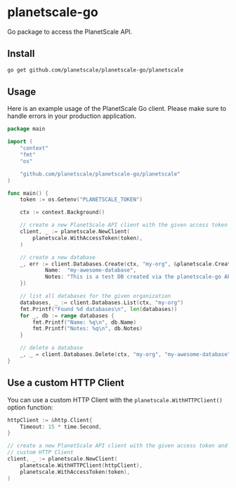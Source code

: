 # planetscale-go

Go package to access the PlanetScale API.


## Install

```bash
go get github.com/planetscale/planetscale-go/planetscale
```

## Usage

Here is an example usage of the PlanetScale Go client. Please make sure to
handle errors in your production application.


```go
package main

import (
	"context"
	"fmt"
	"os"

	"github.com/planetscale/planetscale-go/planetscale"
)

func main() {
	token := os.Getenv("PLANETSCALE_TOKEN")

	ctx := context.Background()

	// create a new PlanetScale API client with the given access token
	client, _ := planetscale.NewClient(
		planetscale.WithAccessToken(token),
	)

	// create a new database
	_, err := client.Databases.Create(ctx, "my-org", &planetscale.CreateDatabaseRequest{
			Name:  "my-awesome-database",
			Notes: "This is a test DB created via the planetscale-go API library",
	})

	// list all databases for the given organization
	databases, _ := client.Databases.List(ctx, "my-org")
	fmt.Printf("Found %d databases\n", len(databases))
	for _, db := range databases {
		fmt.Printf("Name: %q\n", db.Name)
		fmt.Printf("Notes: %q\n", db.Notes)
	}

	// delete a database
	_, _ = client.Databases.Delete(ctx, "my-org", "my-awesome-database")
}
```


## Use a custom HTTP Client

You can use a custom HTTP Client with the `planetscale.WithHTTPClient()` option
function:

```go
httpClient := &http.Client{
	Timeout: 15 * time.Second,
}

// create a new PlanetScale API client with the given access token and
// custom HTTP Client
client, _ := planetscale.NewClient(
	planetscale.WithHTTPClient(httpClient),
	planetscale.WithAccessToken(token),
)
```

